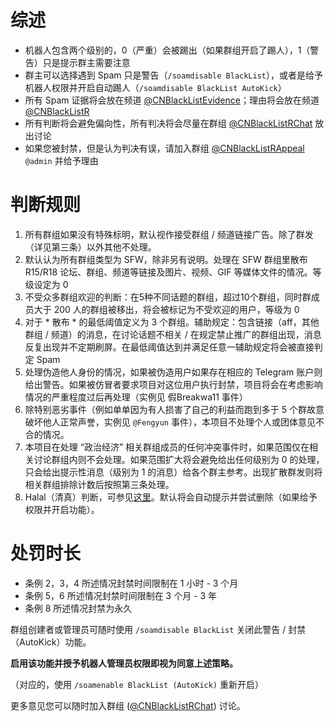 # 综述
- 机器人包含两个级别的，0（严重）会被踢出（如果群组开启了踢人），1（警告）只是提示群主需要注意
- 群主可以选择遇到 Spam 只是警告（`/soamdisable BlackList`），或者是给予机器人权限并开启自动踢人（`/soamdisable BlackList AutoKick`）
- 所有 Spam 证据将会放在频道 [@CNBlackListEvidence](https://t.me/CNBlackListEvidence)；理由将会放在频道 [@CNBlackListR](https://t.me/CNBlackListR)
- 所有判断将会避免偏向性，所有判决将会尽量在群组 [@CNBlackListRChat](https://t.me/CNBlackListRChat) 放出讨论
- 如果您被封禁，但是认为判决有误，请加入群组 [@CNBlackListRAppeal](https://t.me/CNBlackListRAppeal) `@admin` 并给予理由


# 判断规则

1. 所有群组如果没有特殊标明，默认视作接受群组 / 频道链接广告。除了群发（详见第三条）以外其他不处理。
2. 默认认为所有群组类型为 SFW，除非另有说明。处理在 SFW 群组里散布 R15/R18 论坛、群组、频道等链接及图片、视频、GIF 等媒体文件的情况。等级设定为 0
3. 不受众多群组欢迎的判断：在5种不同话题的群组，超过10个群组，同时群成员大于 200 人的群组被移出，将会被标记为不受欢迎的用户，等级为 0
4. 对于 * 散布 * 的最低阈值定义为 3 个群组。辅助规定：包含链接（aff，其他群组 / 频道）的消息，在讨论话题不相关 / 在规定禁止推广的群组出现，消息反复出现并不定期刷屏。在最低阈值达到并满足任意一辅助规定将会被直接判定 Spam
5. 处理伪造他人身份的情况，如果被伪造用户如果存在相应的 Telegram 账户则给出警告。如果被仿冒者要求项目对这位用户执行封禁，项目将会在考虑影响情况的严重程度过后再处理（实例见 假Breakwa11 事件）
6. 除特别恶劣事件（例如单单因为有人损害了自己的利益而跑到多于 5 个群故意破坏他人正常声誉，实例见 `@Fengyun` 事件），本项目不处理个人或团体意见不合的情况。
7. 本项目在处理 “政治经济” 相关群组成员的任何冲突事件时，如果范围仅在相关讨论群组内则不会处理。如果范围扩大将会避免给出任何级别为 0 的处理，只会给出提示性消息（级别为 1 的消息）给各个群主参考。出现扩散群发则将相关群组排除计数后按照第三条处理。
8. Halal（清真）判断，可参见[这里](https://wfjsw.gitbooks.io/tgcn-groupindex-reference/plugin_antihalal.html)。默认将会自动提示并尝试删除（如果给予权限并开启功能）。


# 处罚时长
- 条例 2，3，4 所述情况封禁时间限制在 1 小时 - 3 个月
- 条例 5，6 所述情况封禁时间限制在 3 个月 - 3 年
- 条例 8 所述情况封禁为永久  

群组创建者或管理员可随时使用 `/soamdisable BlackList` 关闭此警告 / 封禁（AutoKick）功能。

**启用该功能并授予机器人管理员权限即视为同意上述策略。**

（对应的，使用 `/soamenable BlackList (AutoKick)` 重新开启）

更多意见您可以随时加入群组 ([@CNBlackListRChat](https://t.me/CNBlackListRChat)) 讨论。
